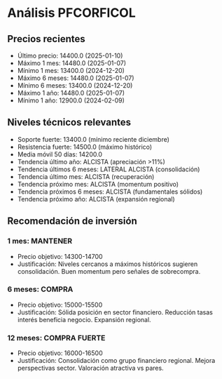 # Análisis PFCORFICOL

## Precios recientes
- Último precio: 14400.0 (2025-01-10)
- Máximo 1 mes: 14480.0 (2025-01-07)
- Mínimo 1 mes: 13400.0 (2024-12-20)
- Máximo 6 meses: 14480.0 (2025-01-07)
- Mínimo 6 meses: 13400.0 (2024-12-20)
- Máximo 1 año: 14480.0 (2025-01-07)
- Mínimo 1 año: 12900.0 (2024-02-09)

## Niveles técnicos relevantes
- Soporte fuerte: 13400.0 (mínimo reciente diciembre)
- Resistencia fuerte: 14500.0 (máximo histórico)
- Media móvil 50 días: 14200.0
- Tendencia último año: ALCISTA (apreciación >11%)
- Tendencia últimos 6 meses: LATERAL ALCISTA (consolidación)
- Tendencia último mes: ALCISTA (recuperación)
- Tendencia próximo mes: ALCISTA (momentum positivo)
- Tendencia próximos 6 meses: ALCISTA (fundamentales sólidos)
- Tendencia próximo año: ALCISTA (expansión regional)

## Recomendación de inversión

### 1 mes: MANTENER
- Precio objetivo: 14300-14700
- Justificación: Niveles cercanos a máximos históricos sugieren consolidación. Buen momentum pero señales de sobrecompra.

### 6 meses: COMPRA
- Precio objetivo: 15000-15500
- Justificación: Sólida posición en sector financiero. Reducción tasas interés beneficia negocio. Expansión regional.

### 12 meses: COMPRA FUERTE
- Precio objetivo: 16000-16500
- Justificación: Consolidación como grupo financiero regional. Mejora perspectivas sector. Valoración atractiva vs pares.
